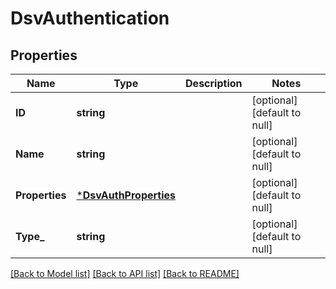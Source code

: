 # DsvAuthentication

## Properties
Name | Type | Description | Notes
------------ | ------------- | ------------- | -------------
**ID** | **string** |  | [optional] [default to null]
**Name** | **string** |  | [optional] [default to null]
**Properties** | [***DsvAuthProperties**](AuthProperties.md) |  | [optional] [default to null]
**Type_** | **string** |  | [optional] [default to null]

[[Back to Model list]](../README.md#documentation-for-models) [[Back to API list]](../README.md#documentation-for-api-endpoints) [[Back to README]](../README.md)


